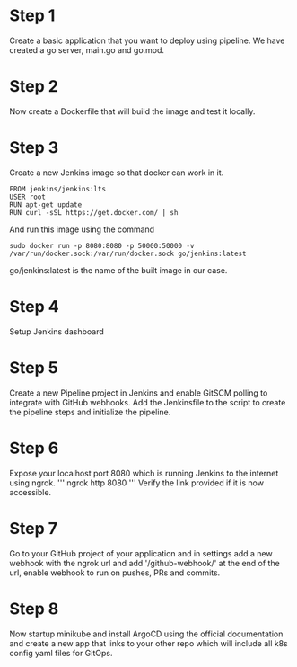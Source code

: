 # Step 1

Create a basic application that you want to deploy using pipeline.
We have created a go server, main.go and go.mod.

# Step 2

Now create a Dockerfile that will build the image and test it locally.

# Step 3

Create a new Jenkins image so that docker can work in it.

```
FROM jenkins/jenkins:lts
USER root
RUN apt-get update
RUN curl -sSL https://get.docker.com/ | sh
```

And run this image using the command

```
sudo docker run -p 8080:8080 -p 50000:50000 -v /var/run/docker.sock:/var/run/docker.sock go/jenkins:latest
```

go/jenkins:latest is the name of the built image in our case.

# Step 4

Setup Jenkins dashboard

# Step 5

Create a new Pipeline project in Jenkins and enable GitSCM polling to integrate with GitHub webhooks.
Add the Jenkinsfile to the script to create the pipeline steps and initialize the pipeline.

# Step 6

Expose your localhost port 8080 which is running Jenkins to the internet using ngrok.
'''
ngrok http 8080
'''
Verify the link provided if it is now accessible.

# Step 7

Go to your GitHub project of your application and in settings add a new webhook with the ngrok url and add '/github-webhook/' at the end of the url, enable webhook to run on pushes, PRs and commits.

# Step 8

Now startup minikube and install ArgoCD using the official documentation and create a new app that links to your other repo which will include all k8s config yaml files for GitOps.
